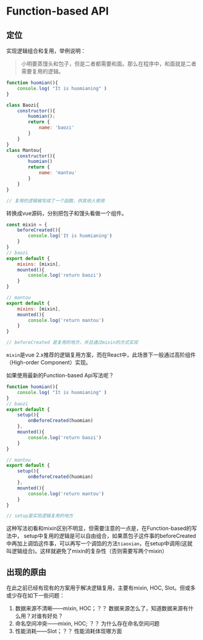 # Function-based API

## 定位
实现逻辑组合和复用，举例说明：

> 小明要蒸馒头和包子，但是二者都需要和面。那么在程序中，和面就是二者需要复用的逻辑。

``` javascript
function huomian(){
    console.log( "It is huomianing" )
}

class Baozi{
    constructor(){
        huomian();
        return {
            name: 'baozi'
        }
    }
}
class Mantou{
    constructor(){
        huomian()
        return {
            name: 'mantou'
        }
    }
}

// 复用的逻辑被写成了一个函数，供其他人使用
```
转换成vue源码，分别把包子和馒头看做一个组件。

``` javascript
const mixin = {
    beforeCreated(){
        console.log('It is huomianing')
    }
}
// baozi
export default {
    mixins: [mixin],
    mounted(){
        console.log('return baozi')
    }
}

// mantou
export default {
    mixins: [mixin],
    mounted(){
        console.log('return mantou')
    }
}

// beforeCreated 是复用的地方，并且通过mixin的方式实现
```

`mixin`是vue 2.x推荐的逻辑复用方案，而在React中，此场景下一般通过高阶组件（High-order Component）实现。

如果使用最新的Function-based Api写法呢？
``` javascript
function huomian(){
    console.log( "It is huomianing" )
}
// baozi
export default {
    setup(){
        onBeforeCreated(huomian) 
    },
    mounted(){
        console.log('return baozi')
    }
}

// mantou
export default {
    setup(){
        onBeforeCreated(huomian) 
    },
    mounted(){
        console.log('return mantou')
    }
}

// setup是实现逻辑复用的地方
```

这种写法初看和mixin区别不明显，但需要注意的一点是，在Function-based的写法中， setup中复用的逻辑是可以自由组合，如果蒸包子这件事的beforeCreated中再加上调馅这件事，可以再写一个调馅的方法`tiaoxian`，在setup中调用(这就叫逻辑组合)。这样就避免了mixin的复杂性（否则需要写两个mixin）


## 出现的原由
在此之前已经有现有的方案用于解决逻辑复用，主要有mixin, HOC, Slot。但或多或少存在如下一些问题：

1. 数据来源不清晰——mixin, HOC；？？ 数据来源怎么了，知道数据来源有什么用？对谁有好处？
2. 命名空间冲突——mixin, HOC; ？？ 为什么存在命名空间问题
3. 性能消耗——Slot；？？ 性能消耗体现哪方面
